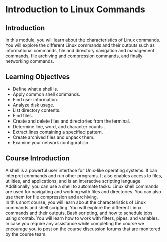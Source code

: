 # Introduction to Linux Commands
## Introduction
In this module, you will learn about the characteristics of Linux commands. You will explore the different Linux commands and their outputs such as informational commands, file and directory navigation and management commands, file archiving and compression commands, and finally networking commands.

## Learning Objectives
* Define what a shell is.
* Apply common shell commands.
* Find user information​.
* Analyze disk usage​.
* List directory contents​.
* Find files​.
* Create and delete files and directories from the terminal.
* Determine line, word, and character counts ​.
* Extract lines containing a specified pattern​.
* Create archived files and unpack them​.
* Examine your network configuration​.

## Course Introduction
A shell is a powerful user interface for Unix-like operating systems. It can interpret commands and run other programs. It also enables access to files, utilities, and applications, and is an interactive scripting language. Additionally, you can use a shell to automate tasks. Linux shell commands are used for navigating and working with files and directories. You can also use them for file compression and archiving.\
In this short course, you will learn about the characteristics of Linux commands and shell scripting. You will explore the different Linux commands and their outputs, Bash scripting, and how to schedule jobs using crontab. You will learn how to work with filters, pipes, and variables.\
In case you require any assistance while completing the course we encourage you to post on the course discussion forums that are monitored by the course team.

